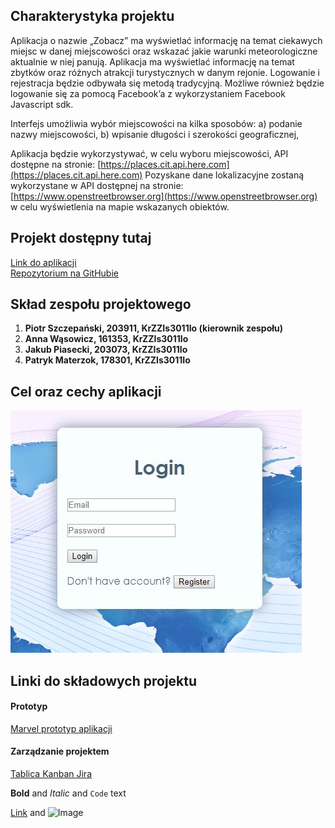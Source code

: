 ## Charakterystyka projektu

Aplikacja o nazwie „Zobacz” ma wyświetlać informację na temat ciekawych miejsc w danej
miejscowości oraz wskazać jakie warunki meteorologiczne aktualnie w niej panują. Aplikacja ma
wyświetlać informację na temat zbytków oraz różnych atrakcji turystycznych w danym rejonie.
Logowanie i rejestracja będzie odbywała się metodą tradycyjną. Możliwe również będzie logowanie
się za pomocą Facebook’a z wykorzystaniem Facebook Javascript sdk.


Interfejs umożliwia wybór miejscowości na kilka sposobów:
a) podanie nazwy miejscowości,
b) wpisanie długości i szerokości geograficznej,


Aplikacja będzie wykorzystywać, w celu wyboru miejscowości, API dostępne na stronie:
[https://places.cit.api.here.com](https://places.cit.api.here.com)
Pozyskane dane lokalizacyjne zostaną wykorzystane w API dostępnej na stronie:
[https://www.openstreetbrowser.org](https://www.openstreetbrowser.org)
w celu wyświetlenia na mapie wskazanych obiektów.

## Projekt dostępny tutaj

[Link do aplikacji](https://zobacz-9b594.web.app/)\
[Repozytorium na GitHubie](https://github.com/zobaczteam/zobacz)

## Skład zespołu projektowego

1. **Piotr Szczepański, 203911, KrZZIs3011Io (kierownik zespołu)**
2. **Anna Wąsowicz,     161353, KrZZIs3011Io**
3. **Jakub Piasecki,    203073, KrZZIs3011Io**
4. **Patryk Materzok,   178301, KrZZIs3011Io**

## Cel oraz cechy aplikacji

![](Login.JPG)


## Linki do składowych projektu

#### Prototyp
[Marvel prototyp aplikacji](https://marvelapp.com/c064774)

#### Zarządzanie projektem
[Tablica Kanban Jira](https://zobacz.atlassian.net/secure/RapidBoard.jspa?rapidView=1&projectKey=ZOB&atlOrigin=eyJpIjoiZjQwOTk2OWNhMWQ3NDliYmIyMjM5MzIwZDIzZjgxMTEiLCJwIjoiaiJ9)

**Bold** and _Italic_ and `Code` text

[Link](url) and ![Image](src)
